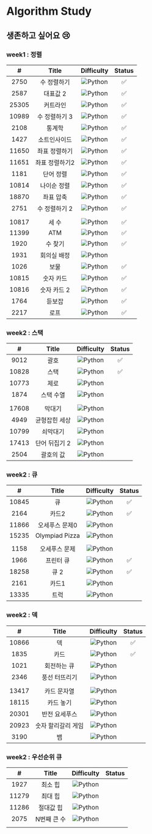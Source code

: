 # Algorithm Study

## 생존하고 싶어요 😢

### week1 : 정렬

|   #   |     Title     |                             Difficulty                             | Status |
| :---: | :-----------: | :----------------------------------------------------------------: | :----: |
|2750|  수 정렬하기  | ![Python](https://img.shields.io/badge/BRONZEII-CD7F32?style=flat) |   ✅   |
| 2587  |   대표값 2    | ![Python](https://img.shields.io/badge/BRONZEII-CD7F32?style=flat) |   ✅   |
| 25305 |   커트라인    | ![Python](https://img.shields.io/badge/BRONZEII-CD7F32?style=flat) |   ✅   |
| 10989 | 수 정렬하기 3 | ![Python](https://img.shields.io/badge/BRONZEI-CD7F32?style=flat)  |   ✅   |
|2108|통계학|![Python](https://img.shields.io/badge/SILVER%20III-A3A3A3?style=flat) |   ✅   |
|1427|소트인사이드|![Python](https://img.shields.io/badge/SILVER%20V-A3A3A3?style=flat) |   ✅   |
|11650|좌표 정렬하기|![Python](https://img.shields.io/badge/SILVER%20V-A3A3A3?style=flat) |   ✅   |
|11651|좌표 정렬하기2|![Python](https://img.shields.io/badge/SILVER%20V-A3A3A3?style=flat) |   ✅   |
|1181|단어 정렬|![Python](https://img.shields.io/badge/SILVER%20V-A3A3A3?style=flat) |   ✅   |
|10814|나이순 정렬|![Python](https://img.shields.io/badge/SILVER%20V-A3A3A3?style=flat) |   ✅   |
|18870|좌표 압축|![Python](https://img.shields.io/badge/SILVER%20II-A3A3A3?style=flat) |   ✅   |
|2751|수 정렬하기 2|![Python](https://img.shields.io/badge/SILVER%20V-A3A3A3?style=flat) |   ✅   |
|  |  |  |  |
|10817|세 수| ![Python](https://img.shields.io/badge/BRONZEIII-CD7F32?style=flat) |   ✅   |
|11399|ATM|![Python](https://img.shields.io/badge/SILVER%20IV-A3A3A3?style=flat) |   ✅   |
|1920|수 찾기|![Python](https://img.shields.io/badge/SILVER%20IV-A3A3A3?style=flat) |   ✅   |
|1931|회의실 배정|![Python](https://img.shields.io/badge/SILVER%20I-A3A3A3?style=flat)
|1026|보물|![Python](https://img.shields.io/badge/SILVER%20IV-A3A3A3?style=flat) |   ✅   |
|10815|숫자 카드|![Python](https://img.shields.io/badge/SILVER%20V-A3A3A3?style=flat) |   ✅   |
|10816|숫자 카드 2|![Python](https://img.shields.io/badge/SILVER%20IV-A3A3A3?style=flat) |   ✅   |
|1764|듣보잡|![Python](https://img.shields.io/badge/SILVER%20IV-A3A3A3?style=flat) |   ✅   |
|2217|로프|![Python](https://img.shields.io/badge/SILVER%20IV-A3A3A3?style=flat) |   ✅   |

### week2 : 스택

|   #   |     Title     |                             Difficulty                             | Status |
| :---: | :-----------: | :----------------------------------------------------------------: | :----: |
|9012|괄호|![Python](https://img.shields.io/badge/SILVER%20IV-A3A3A3?style=flat) |   ✅   |
|10828|스택|![Python](https://img.shields.io/badge/SILVER%20IV-A3A3A3?style=flat) |   ✅   |
|10773|제로|![Python](https://img.shields.io/badge/SILVER%20IV-A3A3A3?style=flat) |      |
|1874|스택 수열|![Python](https://img.shields.io/badge/SILVER%20III-A3A3A3?style=flat) |      |
|  |  |  |  |
|17608|막대기|![Python](https://img.shields.io/badge/BRONZEII-CD7F32?style=flat) |      |
|4949|균형잡힌 세상|![Python](https://img.shields.io/badge/SILVER%20IV-A3A3A3?style=flat) |      |
|10799|쇠막대기|![Python](https://img.shields.io/badge/SILVER%20II-A3A3A3?style=flat) |      |
|17413|단어 뒤집기 2|![Python](https://img.shields.io/badge/SILVER%20III-A3A3A3?style=flat) |      |
|2504|괄호의 값|![Python](https://img.shields.io/badge/SILVER%20I-A3A3A3?style=flat) |      |

### week2 : 큐

|   #   |     Title     |                             Difficulty                             | Status |
| :---: | :-----------: | :----------------------------------------------------------------: | :----: |
|10845|큐|![Python](https://img.shields.io/badge/SILVER%20IV-A3A3A3?style=flat) |   ✅   |
|2164|카드2|![Python](https://img.shields.io/badge/SILVER%20IV-A3A3A3?style=flat) |   ✅   |
|11866|오세푸스 문제0|![Python](https://img.shields.io/badge/SILVER%20V-A3A3A3?style=flat) |      |
|15235|Olympiad Pizza|![Python](https://img.shields.io/badge/SILVER%20V-A3A3A3?style=flat) |      |
|  |  |  |  |
|1158|오세푸스 문제|![Python](https://img.shields.io/badge/SILVER%20IV-A3A3A3?style=flat) |      |
|1966|프린터 큐|![Python](https://img.shields.io/badge/SILVER%20III-A3A3A3?style=flat) |   ✅   |
|18258|큐 2|![Python](https://img.shields.io/badge/SILVER%20IV-A3A3A3?style=flat) |   ✅   |
|2161|카드1|![Python](https://img.shields.io/badge/SILVER%20V-A3A3A3?style=flat) |      |
|13335|트럭|![Python](https://img.shields.io/badge/SILVER%20I-A3A3A3?style=flat) |      |

### week2 : 덱

|   #   |     Title     |                             Difficulty                             | Status |
| :---: | :-----------: | :----------------------------------------------------------------: | :----: |
|10866|덱|![Python](https://img.shields.io/badge/SILVER%20IV-A3A3A3?style=flat) |   ✅   |
|1835|카드|![Python](https://img.shields.io/badge/SILVER%20IV-A3A3A3?style=flat) |   ✅   |
|1021|회전하는 큐|![Python](https://img.shields.io/badge/SILVER%20IV-A3A3A3?style=flat) |      |
|2346|풍선 터뜨리기|![Python](https://img.shields.io/badge/SILVER%20III-A3A3A3?style=flat) |      |
|  |  |  |  |
|13417|카드 문자열|![Python](https://img.shields.io/badge/SILVER%20III-A3A3A3?style=flat) |      |
|18115|카드 놓기|![Python](https://img.shields.io/badge/SILVER%20III-A3A3A3?style=flat) |      |
|20301|반전 요세푸스|![Python](https://img.shields.io/badge/SILVER%20III-A3A3A3?style=flat) |      |
|20923|숫자 할리갈리 게임|![Python](https://img.shields.io/badge/SILVER%20I-A3A3A3?style=flat) |      |
|3190|뱀|![Python](https://img.shields.io/badge/GOLD%20IV-D5A11E?style=flat) |      |

### week2 : 우선순위 큐

|   #   |     Title     |                             Difficulty                             | Status |
| :---: | :-----------: | :----------------------------------------------------------------: | :----: |
|1927|최소 힙|![Python](https://img.shields.io/badge/SILVER%20II-A3A3A3?style=flat) |      |
|11279|최대 힙|![Python](https://img.shields.io/badge/SILVER%20II-A3A3A3?style=flat) |      |
|11286|절대값 힙|![Python](https://img.shields.io/badge/SILVER%20I-A3A3A3?style=flat) |      |
|2075|N번째 큰 수|![Python](https://img.shields.io/badge/SILVER%20II-A3A3A3?style=flat) |      |
|  |  |  |  |

<!--
금: #D5A11E
은: #A3A3A3
동: #CD7F32
1	I
2	II	
3	III	
4	IV
5	V
-->


